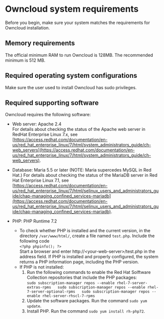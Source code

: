 # Owncloud system requirements

Before you begin, make sure your system matches the requirements for Owncloud installation.

## Memory requirements

The official minimum RAM to run Owncloud is 128MB.  The recommended minimum is 512 MB.

## Required operating system configurations

Make sure the user used to install Owncloud has sudo privileges.

## Required supporting software
Owncloud requires the following software:

* Web server:  Apache 2.4  
For details about checking the status of the Apache web server in RedHat Enterprise Linux 7.x, see [https://access.redhat.com/documentation/en-us/red_hat_enterprise_linux/7/html/system_administrators_guide/ch-web_servers](https://access.redhat.com/documentation/en-us/red_hat_enterprise_linux/7/html/system_administrators_guide/ch-web_servers).

* Database:  Maria 5.5 or later  (NOTE:  Maria supercedes MySQL in Red Hat.)
For details about checking the status of the MariaDB server in Red Hat Enterprise Linux 7.1, see [https://access.redhat.com/documentation/en-us/red_hat_enterprise_linux/7/html/selinux_users_and_administrators_guide/chap-managing_confined_services-mariadb](https://access.redhat.com/documentation/en-us/red_hat_enterprise_linux/7/html/selinux_users_and_administrators_guide/chap-managing_confined_services-mariadb).

* PHP:  PHP Runtime 7.2
  - To check whether PHP is installed and the current version, in the directory ``/var/www/html/``, create a file named ``test.php``.  Include the following code  
    `<?php phpinfo(); ?>`  
    Start a browser and enter http://&lt;your-web-server&gt;/test.php in the address field.  If PHP is installed and properly configured, the system returns a PHP information page, including the PHP version.
  -  If PHP is not installed:
       1. Run the following commands to enable the Red Hat Solftware Collection repositories that include the PHP packages:  
    `sudo subscription-manager repos --enable rhel-7-server-extras-rpms  
    sudo subscription-manager repos --enable rhel-7-server-optional-rpms  
    sudo subscription-manager repos --enable rhel-server-rhscl-7-rpms`  
      2. Update the software packages.  Run the command `sudo yum update`.
      3. Install PHP.  Run the command  `sudo yum install rh-php72`.
